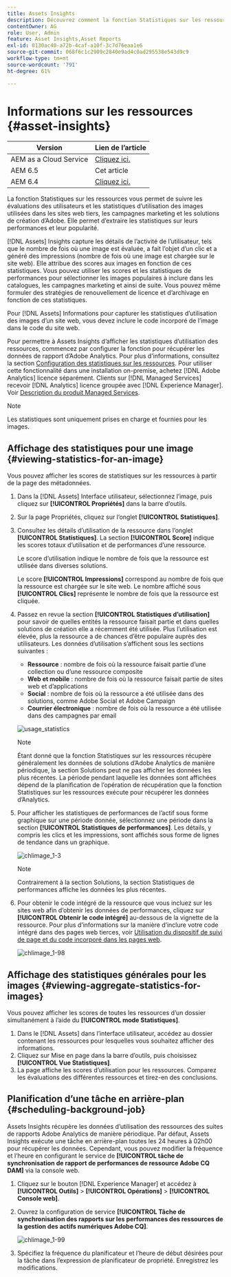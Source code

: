 ```yaml
---
title: Assets Insights
description: Découvrez comment la fonction Statistiques sur les ressources vous permet de suivre les évaluations des utilisateurs et les statistiques d’utilisation des images utilisées dans les sites web tiers, les campagnes marketing et les solutions de création d’Adobe.
contentOwner: AG
role: User, Admin
feature: Asset Insights,Asset Reports
exl-id: 0130ac40-a72b-4caf-a10f-3c7d76eaa1e6
source-git-commit: 068f6c1c2909c2840e9ad4c0ad295538e543d9c9
workflow-type: tm+mt
source-wordcount: '791'
ht-degree: 61%

---
```


# Informations sur les ressources {#asset-insights}

| Version | Lien de l’article |
| -------- | ---------------------------- |
| AEM as a Cloud Service | [Cliquez ici.](https://experienceleague.adobe.com/docs/experience-manager-cloud-service/content/assets/manage/assets-insights.html?lang=en) |
| AEM 6.5 | Cet article |
| AEM 6.4 | [Cliquez ici.](https://experienceleague.adobe.com/docs/experience-manager-64/assets/managing/touch-ui-configuring-asset-insights.html?lang=en) |

La fonction Statistiques sur les ressources vous permet de suivre les évaluations des utilisateurs et les statistiques d’utilisation des images utilisées dans les sites web tiers, les campagnes marketing et les solutions de création d’Adobe. Elle permet d’extraire les statistiques sur leurs performances et leur popularité.

[!DNL Assets] Insights capture les détails de l’activité de l’utilisateur, tels que le nombre de fois où une image est évaluée, a fait l’objet d’un clic et a généré des impressions (nombre de fois où une image est chargée sur le site web). Elle attribue des scores aux images en fonction de ces statistiques. Vous pouvez utiliser les scores et les statistiques de performances pour sélectionner les images populaires à inclure dans les catalogues, les campagnes marketing et ainsi de suite. Vous pouvez même formuler des stratégies de renouvellement de licence et d’archivage en fonction de ces statistiques.

Pour [!DNL Assets] Informations pour capturer les statistiques d’utilisation des images d’un site web, vous devez inclure le code incorporé de l’image dans le code du site web.

Pour permettre à Assets Insights d’afficher les statistiques d’utilisation des ressources, commencez par configurer la fonction pour récupérer les données de rapport d’Adobe Analytics. Pour plus d’informations, consultez la section [Configuration des statistiques sur les ressources](/help/assets/configure-asset-insights.md). Pour utiliser cette fonctionnalité dans une installation on-premise, achetez [!DNL Adobe Analytics] licence séparément. Clients sur [!DNL Managed Services] recevoir [!DNL Analytics] licence groupée avec [!DNL Experience Manager]. Voir [Description du produit Managed Services](https://helpx.adobe.com/fr/legal/product-descriptions/adobe-experience-manager-managed-services.html).

>[!NOTE]
>
>Les statistiques sont uniquement prises en charge et fournies pour les images.

## Affichage des statistiques pour une image {#viewing-statistics-for-an-image}

Vous pouvez afficher les scores de statistiques sur les ressources à partir de la page des métadonnées.

1. Dans la [!DNL Assets] Interface utilisateur, sélectionnez l’image, puis cliquez sur **[!UICONTROL Propriétés]** dans la barre d’outils.
1. Sur la page Propriétés, cliquez sur l’onglet **[!UICONTROL Statistiques]**.
1. Consultez les détails d’utilisation de la ressource dans l’onglet **[!UICONTROL Statistiques]**. La section **[!UICONTROL Score]** indique les scores totaux d’utilisation et de performances d’une ressource.

   Le score d’utilisation indique le nombre de fois que la ressource est utilisée dans diverses solutions.

   Le score **[!UICONTROL Impressions]** correspond au nombre de fois que la ressource est chargée sur le site web. Le nombre affiché sous **[!UICONTROL Clics]** représente le nombre de fois que la ressource est cliquée.

1. Passez en revue la section **[!UICONTROL Statistiques d’utilisation]** pour savoir de quelles entités la ressource faisait partie et dans quelles solutions de création elle a récemment été utilisée. Plus l’utilisation est élevée, plus la ressource a de chances d’être populaire auprès des utilisateurs. Les données d’utilisation s’affichent sous les sections suivantes :

   * **Ressource** : nombre de fois où la ressource faisait partie d’une collection ou d’une ressource composite
   * **Web et mobile** : nombre de fois où la ressource faisait partie de sites web et d’applications
   * **Social** : nombre de fois où la ressource a été utilisée dans des solutions, comme Adobe Social et Adobe Campaign
   * **Courrier électronique** : nombre de fois où la ressource a été utilisée dans des campagnes par email

   ![usage_statistics](assets/usage_statistics.png)

   >[!NOTE]
   >
   >Étant donné que la fonction Statistiques sur les ressources récupère généralement les données de solutions d’Adobe Analytics de manière périodique, la section Solutions peut ne pas afficher les données les plus récentes. La période pendant laquelle les données sont affichées dépend de la planification de l’opération de récupération que la fonction Statistiques sur les ressources exécute pour récupérer les données d’Analytics.

1. Pour afficher les statistiques de performances de l’actif sous forme graphique sur une période donnée, sélectionnez une période dans la section **[!UICONTROL Statistiques de performances]**. Les détails, y compris les clics et les impressions, sont affichés sous forme de lignes de tendance dans un graphique.

   ![chlimage_1-3](assets/chlimage_1-3.jpeg)

   >[!NOTE]
   >
   >Contrairement à la section Solutions, la section Statistiques de performances affiche les données les plus récentes.

1. Pour obtenir le code intégré de la ressource que vous incluez sur les sites web afin d’obtenir les données de performances, cliquez sur **[!UICONTROL Obtenir le code intégré]** au-dessous de la vignette de la ressource. Pour plus d’informations sur la manière d’inclure votre code intégré dans des pages web tierces, voir [Utilisation du dispositif de suivi de page et du code incorporé dans les pages web](/help/assets/use-page-tracker.md).

   ![chlimage_1-98](assets/chlimage_1-303.png)

## Affichage des statistiques générales pour les images {#viewing-aggregate-statistics-for-images}

Vous pouvez afficher les scores de toutes les ressources d’un dossier simultanément à l’aide du **[!UICONTROL mode Statistiques]**.

1. Dans le [!DNL Assets] dans l’interface utilisateur, accédez au dossier contenant les ressources pour lesquelles vous souhaitez afficher des informations.
1. Cliquez sur Mise en page dans la barre d’outils, puis choisissez **[!UICONTROL Vue Statistiques]**.
1. La page affiche les scores d’utilisation pour les ressources. Comparez les évaluations des différentes ressources et tirez-en des conclusions.

## Planification d’une tâche en arrière-plan {#scheduling-background-job}

Assets Insights récupère les données d’utilisation des ressources des suites de rapports Adobe Analytics de manière périodique. Par défaut, Assets Insights exécute une tâche en arrière-plan toutes les 24 heures à 02h00 pour récupérer les données. Cependant, vous pouvez modifier la fréquence et l’heure en configurant le service de **[!UICONTROL tâche de synchronisation de rapport de performances de ressource Adobe CQ DAM]** via la console web.

1. Cliquez sur le bouton [!DNL Experience Manager] et accédez à **[!UICONTROL Outils]** > **[!UICONTROL Opérations]** > **[!UICONTROL Console web]**.
1. Ouvrez la configuration de service **[!UICONTROL Tâche de synchronisation des rapports sur les performances des ressources de la gestion des actifs numériques Adobe CQ]**.

   ![chlimage_1-99](assets/chlimage_1-304.png)

1. Spécifiez la fréquence du planificateur et l’heure de début désirées pour la tâche dans l’expression de planificateur de propriété. Enregistrez les modifications.
